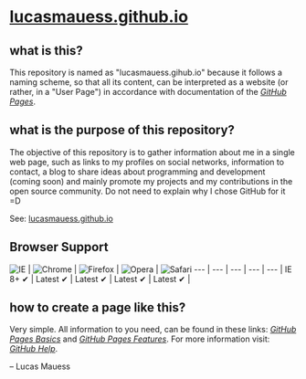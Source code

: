 # [lucasmauess.github.io](http://lucasmauess.github.io/)

## what is this?

This repository is named as "lucasmauess.gihub.io" because it follows a naming scheme, so that all its content, can be interpreted as a website (or rather, in a "User Page") in accordance with documentation of the *[GitHub Pages](http://pages.github.com/)*.

## what is the purpose of this repository?

The objective of this repository is to gather information about me in a single web page, such as links to my profiles on social networks, information to contact, a blog to share ideas about programming and development (coming soon) and mainly promote my projects and my contributions in the open source community. Do not need to explain why I chose GitHub for it =D

See: [lucasmauess.github.io](http://lucasmauess.github.io/)

## Browser Support

![IE](https://raw.githubusercontent.com/lucasmauess/lucasmauess.github.io/master/img/_Internet_Explorer.png) | ![Chrome](https://raw.githubusercontent.com/lucasmauess/lucasmauess.github.io/master/img/_Chrome.png) | ![Firefox](https://raw.githubusercontent.com/lucasmauess/lucasmauess.github.io/master/img/_Firefox.png) | ![Opera](https://raw.githubusercontent.com/lucasmauess/lucasmauess.github.io/master/img/_Opera.png) | ![Safari](https://raw.githubusercontent.com/lucasmauess/lucasmauess.github.io/master/img/_Safari.png)
 --- | --- | --- | --- | --- |		 IE 8+ ✔ | Latest ✔ | Latest ✔ | Latest ✔ | Latest ✔ |

## how to create a page like this?

Very simple. All information to you need, can be found in these links: *[GitHub Pages Basics](http://help.github.com/categories/github-pages-basics)* and *[GitHub Pages Features](http://help.github.com/categories/github-pages-features)*. For more information visit: *[GitHub Help](http://help.github.com/)*.

– Lucas Mauess